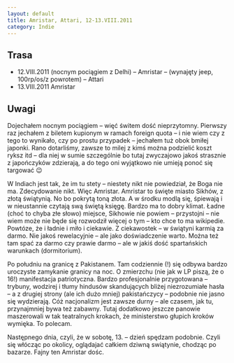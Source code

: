 ```yaml
---
layout: default
title: Amristar, Attari, 12-13.VIII.2011
category: Indie
---
```


Trasa
-----

* 12.VIII.2011 (nocnym pociągiem z Delhi) – Amristar – (wynajęty jeep, 100rp/os/z powrotem) – Attari
* 13.VIII.2011 Amristar

Uwagi
-----

Dojechałem nocnym pociągiem – więć świtem dość nieprzytomny. Pierwszy raz jechałem z biletem kupionym w ramach foreign quota – i nie wiem czy z tego to wynikało, czy po prostu przypadek – jechałem tuż obok bmiłej japonki. Rano dotarliśmy, zawsze to milej z kimś można podzielić koszt ryksz itd – dla niej w sumie szczególnie bo tutaj zwyczajowo jakoś strasznie z japończyków zdzierają, a do tego oni wyjątkowo nie umieją ponoć się targować 😉

W Indiach jest tak, że im tu stety – niestety nikt nie powiedział, że Boga nie ma. Zdecydowanie nikt. Więc Amristar. Amristar to święte miasto Sikhów, z złotą świątynią. No bo pokrytą toną złota. A w środku modlą się, śpiewają i w nieustannie czytają swą świętą księgę. Bardzo ma to dobry klimat. Ładne (choć to chyba złe słowo) miejsce, Sikhowie nie powiem – przystojni – nie wiem może nie będe się rozwodził więcej o tym – kto chce to ma wikipedie. Powtóze, że i ładnie i miło i ciekawie. Z ciekawostek – w świątyni karmią za darmo. Nie jakoś rewelacyjnie – ale jako doświadczenie warto. Można też tam spać za darmo czy prawie darmo – ale w jakiś dość spartańskich warunkach (dormitorium).

Po południu na granicę z Pakistanem. Tam codziennie (!) się odbywa bardzo uroczyste zamykanie granicy na noc. O zmierzchu (nie jak w LP piszą, że o 16!) manifestacja patriotyczna. Bardzo profesjonalnie przygotowana – trybuny, wodzirej i tłumy hindusów skandujących bliżej niezrozumiałe hasła – a z drugiej strony (ale ich dużo mniej) pakistańczycy – podobnie nie jasno się wydzierają. Cóż nacjonalizm jest zawsze durny – ale czasem, jak tu, przynajmniej bywa też zabawny. Tutaj dodatkowo jeszcze panowie maszerowali w tak teatralnych krokach, że ministerstwo głupich kroków wymięka. To polecam.

Następnego dnia, czyli, że w sobotę, 13. – dzień spędzam podobnie. Czyli się włócząc po okolicy, oglądajać całkiem dziwną swiątynie, chodząc po bazarze. Fajny ten Amristar dośc.


